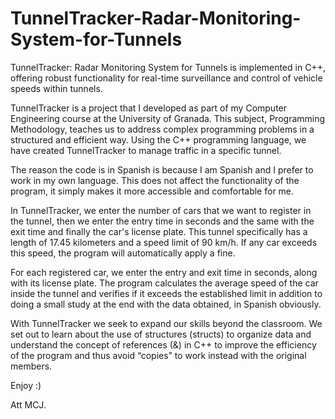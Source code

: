 # TunnelTracker-Radar-Monitoring-System-for-Tunnels
TunnelTracker: Radar Monitoring System for Tunnels is implemented in C++, offering robust functionality for real-time surveillance and control of vehicle speeds within tunnels.

TunnelTracker is a project that I developed as part of my Computer Engineering course at the University of Granada. This subject, Programming Methodology, teaches us to address complex programming problems in a structured and efficient way. Using the C++ programming language, we have created TunnelTracker to manage traffic in a specific tunnel.

The reason the code is in Spanish is because I am Spanish and I prefer to work in my own language. This does not affect the functionality of the program, it simply makes it more accessible and comfortable for me.

In TunnelTracker, we enter the number of cars that we want to register in the tunnel, then we enter the entry time in seconds and the same with the exit time and finally the car's license plate. This tunnel specifically has a length of 17.45 kilometers and a speed limit of 90 km/h. If any car exceeds this speed, the program will automatically apply a fine.

For each registered car, we enter the entry and exit time in seconds, along with its license plate. The program calculates the average speed of the car inside the tunnel and verifies if it exceeds the established limit in addition to doing a small study at the end with the data obtained, in Spanish obviously.

With TunnelTracker we seek to expand our skills beyond the classroom. We set out to learn about the use of structures (structs) to organize data and understand the concept of references (&) in C++ to improve the efficiency of the program and thus avoid “copies” to work instead with the original members.

Enjoy :) 

Att MCJ.
